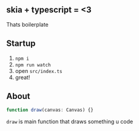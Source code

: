 ## skia + typescript = <3

Thats boilerplate

## Startup

1. `npm i`
2. `npm run watch`
3. open `src/index.ts`
4. great!

## About

```typescript
function draw(canvas: Canvas) {}
```

`draw` is main function that draws something u code